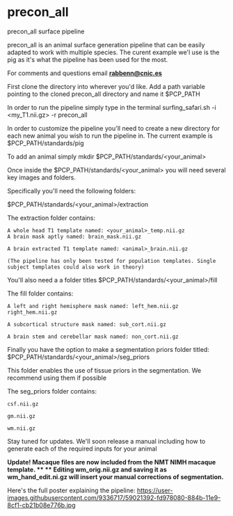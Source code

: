 # precon_all
precon_all surface pipeline

precon_all is an animal surface generation pipeline that can be easily adapted to work with multiple species. 
The curent example we'l use is the pig as it's what the pipeline has been used for the most. 

For comments and questions email **rabbenn@cnic.es**

First clone the directory into wherever you'd like. Add a path variable pointing to the cloned precon_all directory and name it $PCP_PATH

In order to run the pipeline simply type in the terminal surfing_safari.sh -i <my_T1.nii.gz> -r precon_all

In order to customize the pipeline you'll need to create a new directory for each new animal you wish to run the pipeline in.
The current example is $PCP_PATH/standards/pig

To add an animal simply mkdir $PCP_PATH/standards/<your_animal>

Once inside the $PCP_PATH/standards/<your_animal> you will need several key images and folders. 

Specifically you'll need the following folders:

$PCP_PATH/standards/<your_animal>/extraction

  The extraction folder contains:
  
    A whole head T1 template named: <your_animal>_temp.nii.gz 
    A brain mask aptly named: brain_mask.nii.gz 
    
    A brain extracted T1 template named: <animal>_brain.nii.gz
    
    (The pipeline has only been tested for population templates. Single subject templates could also work in theory)
    
    
You'll also need a a folder titles $PCP_PATH/standards/<your_animal>/fill
  
  The fill folder contains:
  
    A left and right hemisphere mask named: left_hem.nii.gz right_hem.nii.gz
    
    A subcortical structure mask named: sub_cort.nii.gz 
    
    A brain stem and cerebellar mask named: non_cort.nii.gz 
    
Finally you have the option to make a segmentation priors folder titled: $PCP_PATH/standards/<your_animal>/seg_priors
  
  This folder enables the use of tissue priors in the segmentation. We recommend using them if possible
  
  The seg_priors folder contains:
    
    csf.nii.gz
    
    gm.nii.gz
   
    wm.nii.gz

Stay tuned for updates. We'll soon release a manual including how to generate each of the required inputs for your animal

**Update! Macaque files are now included from the NMT NIMH macaque template. **
** Editing wm_orig.nii.gz and saving it as wm_hand_edit.ni.gz will insert your manual corrections of segmentation.**

Here's the full poster explaining the pipeline: https://user-images.githubusercontent.com/9336717/59021392-fd978080-884b-11e9-8cf1-cb21b08e776b.jpg
